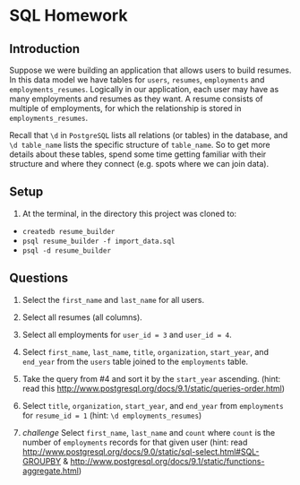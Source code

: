 # SQL Homework

## Introduction

Suppose we were building an application that allows users to build resumes. In this data model we have tables for `users`, `resumes`, `employments` and `employments_resumes`. Logically in our application, each user may have as many employments and resumes as they want. A resume consists of multiple of employments, for which the relationship is stored in `employments_resumes`.

Recall that `\d` in `PostgreSQL` lists all relations (or tables) in the database, and `\d table_name` lists the specific structure of `table_name`. So to get more details about these tables, spend some time getting familiar with their structure and where they connect (e.g. spots where we can join data).


## Setup

1. At the terminal, in the directory this project was cloned to:
  - `createdb resume_builder`
  - `psql resume_builder -f import_data.sql`
  - `psql -d resume_builder`

## Questions

1. Select the `first_name` and `last_name` for all users.

2. Select all resumes (all columns).

3. Select all employments for `user_id = 3` and `user_id = 4`.

4. Select `first_name`, `last_name`, `title`, `organization`, `start_year`, and `end_year` from the `users` table joined to the `employments` table.

5. Take the query from #4 and sort it by the `start_year` ascending. (hint: read this http://www.postgresql.org/docs/9.1/static/queries-order.html)

6. Select `title`, `organization`, `start_year`, and `end_year` from `employments` for `resume_id = 1` (hint: `\d employments_resumes`)

7. *challenge* Select `first_name`, `last_name` and `count` where `count` is the number of `employments` records for that given user (hint: read http://www.postgresql.org/docs/9.0/static/sql-select.html#SQL-GROUPBY & http://www.postgresql.org/docs/9.1/static/functions-aggregate.html)
